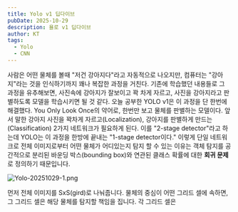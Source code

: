 ```yaml
---
title: Yolo v1 딥다이브
pubDate: 2025-10-29
description: 욜로 v1 딥다이브
author: KT
tags:
  - Yolo
  - CNN
---
```

사람은 어떤 물체를 볼때 "저건 강아지다"라고 자동적으로 나오지만, 컴퓨터는 "강아지"라는 것을 인식하기까지 꽤나 복잡한 과정을 거친다. 기존에 학습했던 내용들로 그 과정을 유추해보면, 사진속에 강아지가 잘보이고 꽉 차게 자르고, 사진을 강아지라고 판별하도록 모델을 학습시키면 될 것 같다. 오늘 공부한 YOLO v1은 이 과정을 단 한번에 해결했다. You Only Look Once의 약어로, 한번만 보고 물체를 판별하는 모델이다. 앞서 말한 강아지 사진을 꽉차게 자르고(Localization), 강아지를 판별하게 만드는(Classification) 2가지 네트워크가 필요하게 된다. 이를 "2-stage detector"라고 하는데 YOLO는 이 과정을 한방에 끝내는 "1-stage detector이다." 이렇게 단일 네트워크로 전체 이미지로부터 어떤 물체가 어디있는지 탐지 할 수 있는 이유는 객체 탐지를 공간적으로 분리된 바운딩 박스(bounding box)와 연관된 클래스 확률에 대한 **회귀 문제**로 정의하기 때문입니다.

![Yolo-20251029-1.png](/images/blog/Yolo-20251029-1.png)

먼저 전체 이미지를 SxS(gird)로 나눠줍니다. 물체의 중심이 어떤 그리드 셀에 속하면, 그 그리드 셀은 해당 물체를 탐지할 책임을 집니다. 각 그리드 셀은 